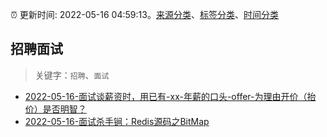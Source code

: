 :alarm_clock: 更新时间: 2022-05-16 04:59:13。[来源分类](../README.md)、[标签分类](../TAGS.md)、[时间分类](../TIMELINE.md)

## 招聘面试


> 关键字：`招聘`、`面试`



- [2022-05-16-面试谈薪资时，用已有-xx-年薪的口头-offer-为理由开价（抬价）是否明智？](https://www.v2ex.com/t/853136) 
- [2022-05-16-面试杀手锏：Redis源码之BitMap](https://toutiao.io/k/h50ng9m) 